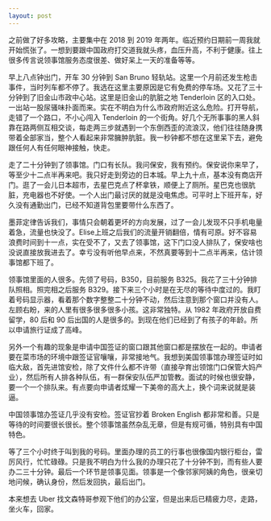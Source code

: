 ```yaml
---
layout: post
---
```


之前做了好多攻略，主要集中在 2018 到 2019 年两年。临近预约日期前一周我就开始慌张了。一想到要跟中国政府打交道我就头疼，血压升高，不利于健康。往上很多传言说领事馆服务态度很差、做好呆上一天的准备等等。

早上八点钟出门，开车 30 分钟到 San Bruno 轻轨站。这里一个月前还发生枪击事件，当时列车都不停了。我选在这里主要原因是它有免费的停车场。又花了三十分钟到了旧金山市政中心站。这里是旧金山的肮脏之地 Tenderloin 区的入口处。一出站一股尿骚味扑面而来。实在不明白为什么市政府附近这么危险。打开导航，走错了一个路口，不小心闯入 Tenderloin 的一个街角。好几个无所事事的黑人斜靠在路两侧互相交谈，每走两三步就遇到一个东倒西歪的流浪汉，他们往往随身携带着全部家当，整个人看起来非常臃肿肮脏。我一秒钟都不想在这里呆下去，避免跟任何人有任何眼神接触，快走。

走了二十分钟到了领事馆。门口有长队。我问保安，我有预约。保安说你来早了，等至少十二点半再来吧。我只好走到旁边的日本城。早上九十点，基本没有商店开门。逛了一会儿日本超市，去星巴克点了杯拿铁，顺便上了厕所。星巴克也很肮脏，充电器也不好使。一个人出门最讨厌的就是没电焦虑。可平时上下班开车，好久没有通勤出门，已经不知道背包里要带什么东西了。

墨菲定律告诉我们，事情只会朝着更坏的方向发展，过了一会儿发现不只手机电量着急，流量也快没了。Elise上班之后我们的流量开销翻倍，情有可原。好不容易浪费时间到十一点，实在受不了，又去了领事馆，这下门口没人排队了，保安啥也没说直接放我进去了。幸亏没有听他早点来，不然真要等到十二点半再来，估计领事馆都下班了。

领事馆里面的人很多。先领了号码，B350，目前服务 B325。我花了三十分钟排队照相。照完相之后服务 B329。接下来三个小时是在无尽的等待中度过的。我盯着号码显示器，看着那个数字整整二十分钟不动，然后注意到那个窗口并没有人。左顾右盼，来的人里有很多很多很多小孩。这非常独特。从 1982 年政府开放自费留学，80 后和 90 后出国的人是很多的。到现在他们已经到了有孩子的年龄。所以申请旅行证成了高峰。

另外一个有趣的现象是申请中国签证的窗口跟其他窗口都是摆放在一起的。申请者要在菜市场的环境中跟签证官嚷嚷，非常接地气。我想到美国领事馆办理签证时如临大敌，首先进馆安检，除了文件什么都不许带（直接孕育出领馆门口保管大妈产业），然后所有人排各种队伍，有一群保安队伍严加管教。面试的时候也很安静，要一个一个排队来。有点要向申请者炫耀一下美帝的高大上，换个词来说就是装逼。

中国领事馆办签证几乎没有安检。签证官抄着 Broken English 都非常和善。只是等待的时间要很长很长。整个领事馆虽然杂乱无章，但是有规可循，特别具有中国特色。

等了三个小时终于叫到我的号码。里面办理的员工的行事也很像国内银行柜台，雷厉风行，忙忙碌碌。只是我不明白为什么我的办理只花了十分钟不到，而有些人要办二三十分钟。最后一个环节是领事见面。领事是一个像邻家阿姨的角色，很亲切地问候，确认身份，然后发回执，最后出门。

本来想去 Uber 找文森特哥参观下他们的办公室，但是出来后已精疲力尽，走路，坐火车，回家。
